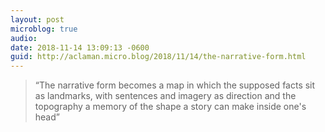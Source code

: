 ```yaml
---
layout: post
microblog: true
audio: 
date: 2018-11-14 13:09:13 -0600
guid: http://aclaman.micro.blog/2018/11/14/the-narrative-form.html
---
```

> “The narrative form becomes a map in which the supposed facts sit as landmarks, with sentences and imagery as direction and the topography a memory of the shape a story can make inside one's head”
